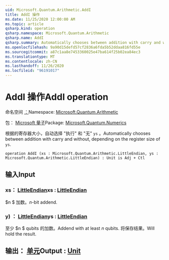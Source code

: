 ```yaml
---
uid: Microsoft.Quantum.Arithmetic.AddI
title: AddI 操作
ms.date: 11/25/2020 12:00:00 AM
ms.topic: article
qsharp.kind: operation
qsharp.namespace: Microsoft.Quantum.Arithmetic
qsharp.name: AddI
qsharp.summary: Automatically chooses between addition with carry and without, depending on the register size of `ys`.
ms.openlocfilehash: 9a90d15defd57cf2836a6fda5b52ddaa816fd55e
ms.sourcegitcommit: a87c1aa8e7453360025e47ba614f25b02ea84ec3
ms.translationtype: MT
ms.contentlocale: zh-CN
ms.lasthandoff: 11/26/2020
ms.locfileid: "96191017"
---
```

# <a name="addi-operation"></a><span data-ttu-id="81b2d-102">AddI 操作</span><span class="sxs-lookup"><span data-stu-id="81b2d-102">AddI operation</span></span>

<span data-ttu-id="81b2d-103">命名空间 [：](xref:Microsoft.Quantum.Arithmetic)</span><span class="sxs-lookup"><span data-stu-id="81b2d-103">Namespace: [Microsoft.Quantum.Arithmetic](xref:Microsoft.Quantum.Arithmetic)</span></span>

<span data-ttu-id="81b2d-104">包： [Microsoft 量子](https://nuget.org/packages/Microsoft.Quantum.Numerics)</span><span class="sxs-lookup"><span data-stu-id="81b2d-104">Package: [Microsoft.Quantum.Numerics](https://nuget.org/packages/Microsoft.Quantum.Numerics)</span></span>


<span data-ttu-id="81b2d-105">根据的寄存器大小，自动选择 "执行" 和 "无" `ys` 。</span><span class="sxs-lookup"><span data-stu-id="81b2d-105">Automatically chooses between addition with carry and without, depending on the register size of `ys`.</span></span>

```qsharp
operation AddI (xs : Microsoft.Quantum.Arithmetic.LittleEndian, ys : Microsoft.Quantum.Arithmetic.LittleEndian) : Unit is Adj + Ctl
```


## <a name="input"></a><span data-ttu-id="81b2d-106">输入</span><span class="sxs-lookup"><span data-stu-id="81b2d-106">Input</span></span>

### <a name="xs--littleendian"></a><span data-ttu-id="81b2d-107">xs： [LittleEndian](xref:Microsoft.Quantum.Arithmetic.LittleEndian)</span><span class="sxs-lookup"><span data-stu-id="81b2d-107">xs : [LittleEndian](xref:Microsoft.Quantum.Arithmetic.LittleEndian)</span></span>

<span data-ttu-id="81b2d-108">$n $ 加数。</span><span class="sxs-lookup"><span data-stu-id="81b2d-108">$n$-bit addend.</span></span>


### <a name="ys--littleendian"></a><span data-ttu-id="81b2d-109">y) ： [LittleEndian](xref:Microsoft.Quantum.Arithmetic.LittleEndian)</span><span class="sxs-lookup"><span data-stu-id="81b2d-109">ys : [LittleEndian](xref:Microsoft.Quantum.Arithmetic.LittleEndian)</span></span>

<span data-ttu-id="81b2d-110">至少 $n $ qubits 的加数。</span><span class="sxs-lookup"><span data-stu-id="81b2d-110">Addend with at least $n$ qubits.</span></span> <span data-ttu-id="81b2d-111">将保存结果。</span><span class="sxs-lookup"><span data-stu-id="81b2d-111">Will hold the result.</span></span>



## <a name="output--unit"></a><span data-ttu-id="81b2d-112">输出： [单元](xref:microsoft.quantum.lang-ref.unit)</span><span class="sxs-lookup"><span data-stu-id="81b2d-112">Output : [Unit](xref:microsoft.quantum.lang-ref.unit)</span></span>

